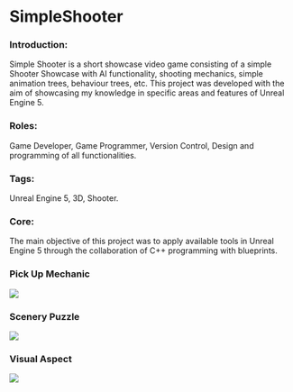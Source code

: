# SimpleShooter

### Introduction:
Simple Shooter is a short showcase video game consisting of a simple Shooter Showcase with AI functionality, shooting mechanics, simple animation trees, behaviour trees, etc. This project was developed with the aim of showcasing my knowledge in specific areas and features of Unreal Engine 5.

### Roles:
Game Developer, Game Programmer, Version Control, Design and programming of all functionalities.

### Tags:
Unreal Engine 5, 3D, Shooter.

### Core:
The main objective of this project was to apply available tools in Unreal Engine 5 through the collaboration of C++ programming with blueprints.

### Pick Up Mechanic
![](https://github.com/Enb4rr/Crypt-Raider/blob/main/Gifs/Clip1Crypt.gif)
### Scenery Puzzle
![](https://github.com/Enb4rr/Crypt-Raider/blob/main/Gifs/Clip2Crypt.gif)
### Visual Aspect
![](https://github.com/Enb4rr/Crypt-Raider/blob/main/Gifs/Clip3Crypt.gif)
